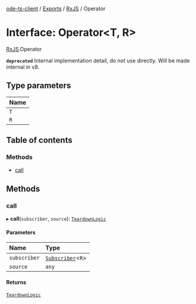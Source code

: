 [ode-ts-client](../README.md) / [Exports](../modules.md) / [RxJS](../modules/RxJS.md) / Operator

# Interface: Operator<T, R\>

[RxJS](../modules/RxJS.md).Operator

**`deprecated`** Internal implementation detail, do not use directly. Will be made internal in v8.

## Type parameters

| Name |
| :------ |
| `T` |
| `R` |

## Table of contents

### Methods

- [call](RxJS.Operator.md#call)

## Methods

### call

▸ **call**(`subscriber`, `source`): [`TeardownLogic`](../modules/RxJS.md#teardownlogic)

#### Parameters

| Name | Type |
| :------ | :------ |
| `subscriber` | [`Subscriber`](../classes/RxJS.Subscriber.md)<`R`\> |
| `source` | `any` |

#### Returns

[`TeardownLogic`](../modules/RxJS.md#teardownlogic)
